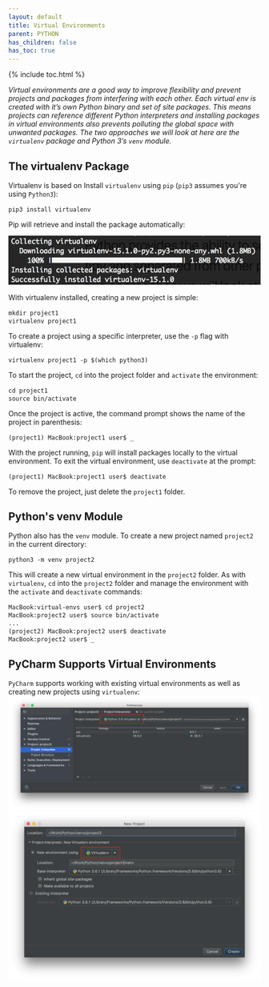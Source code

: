 ```yaml
---
layout: default
title: Virtual Environments
parent: PYTHON
has_children: false
has_toc: true
---
```


{% include toc.html %}

*Virtual environments are a good way to improve flexibility and prevent projects and packages from interfering with each other. Each virtual env is created with it’s own Python binary and set of site packages. This means projects can reference different Python interpreters and installing packages in virtual environments also prevents polluting the global space with unwanted packages. The two approaches we will look at here are the `virtualenv` package and Python 3’s `venv` module.*

## The virtualenv Package
Virtualenv is based on Install `virtualenv` using `pip` (`pip3` assumes you're using `Python3`):
```
pip3 install virtualenv
```

Pip will retrieve and install the package automatically:

![Installing virtualenv using pip](images/pip3_install_virtualenv.png)

With virtualenv installed, creating a new project is simple:
```
mkdir project1
virtualenv project1
```

To create a project using a specific interpreter, use the `-p` flag with virtualenv:
```
virtualenv project1 -p $(which python3)
```

To start the project, `cd` into the project folder and `activate` the environment:
```
cd project1
source bin/activate
```

Once the project is active, the command prompt shows the name of the project in parenthesis:

```
(project1) MacBook:project1 user$ _
```

With the project running, `pip` will install packages locally to the virtual environment. To exit the virtual environment, use `deactivate` at the prompt:

```
(project1) MacBook:project1 user$ deactivate
```

To remove the project, just delete the `project1` folder.

## Python's venv Module
Python also has the `venv` module. To create a new project named `project2` in the current directory:
```
python3 -m venv project2
```

This will create a new virtual environment in the `project2` folder. As with `virtualenv`, `cd` into the `project2` folder and manage the environment with the `activate` and `deactivate` commands:
```
MacBook:virtual-envs user$ cd project2
MacBook:project2 user$ source bin/activate
...
(project2) MacBook:project2 user$ deactivate
MacBook:project2 user$ _
```

## PyCharm Supports Virtual Environments
`PyCharm` supports working with existing virtual environments as well as creating new projects using `virtualenv`:
![Installing virtualenv using pip](images/PyCharm_preferences.png)
![Installing virtualenv using pip](images/PyCharm_new_project.png)
